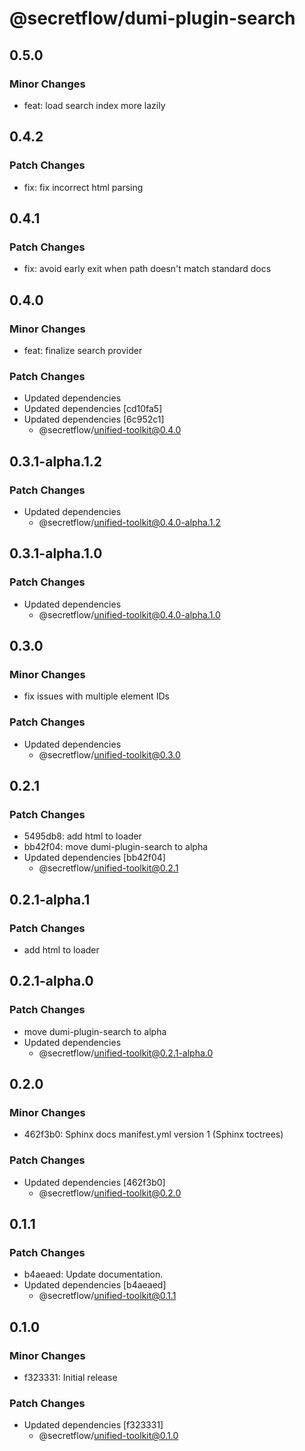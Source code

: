 # @secretflow/dumi-plugin-search

## 0.5.0

### Minor Changes

- feat: load search index more lazily

## 0.4.2

### Patch Changes

- fix: fix incorrect html parsing

## 0.4.1

### Patch Changes

- fix: avoid early exit when path doesn't match standard docs

## 0.4.0

### Minor Changes

- feat: finalize search provider

### Patch Changes

- Updated dependencies
- Updated dependencies [cd10fa5]
- Updated dependencies [6c952c1]
  - @secretflow/unified-toolkit@0.4.0

## 0.3.1-alpha.1.2

### Patch Changes

- Updated dependencies
  - @secretflow/unified-toolkit@0.4.0-alpha.1.2

## 0.3.1-alpha.1.0

### Patch Changes

- Updated dependencies
  - @secretflow/unified-toolkit@0.4.0-alpha.1.0

## 0.3.0

### Minor Changes

- fix issues with multiple element IDs

### Patch Changes

- Updated dependencies
  - @secretflow/unified-toolkit@0.3.0

## 0.2.1

### Patch Changes

- 5495db8: add html to loader
- bb42f04: move dumi-plugin-search to alpha
- Updated dependencies [bb42f04]
  - @secretflow/unified-toolkit@0.2.1

## 0.2.1-alpha.1

### Patch Changes

- add html to loader

## 0.2.1-alpha.0

### Patch Changes

- move dumi-plugin-search to alpha
- Updated dependencies
  - @secretflow/unified-toolkit@0.2.1-alpha.0

## 0.2.0

### Minor Changes

- 462f3b0: Sphinx docs manifest.yml version 1 (Sphinx toctrees)

### Patch Changes

- Updated dependencies [462f3b0]
  - @secretflow/unified-toolkit@0.2.0

## 0.1.1

### Patch Changes

- b4aeaed: Update documentation.
- Updated dependencies [b4aeaed]
  - @secretflow/unified-toolkit@0.1.1

## 0.1.0

### Minor Changes

- f323331: Initial release

### Patch Changes

- Updated dependencies [f323331]
  - @secretflow/unified-toolkit@0.1.0
